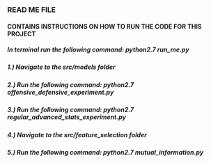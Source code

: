 ### READ ME FILE ###

#### CONTAINS INSTRUCTIONS ON HOW TO RUN THE CODE FOR THIS PROJECT ####
##### In terminal run the following command: python2.7 run_me.py #####

##### 1.) Navigate to the src/models folder #####
##### 2.) Run the following command: python2.7 offensive_defensive_experiment.py #####
##### 3.) Run the following command: python2.7 regular_advanced_stats_experiment.py #####
##### 4.) Navigate to the src/feature_selection folder #####
##### 5.) Run the following command: python2.7 mutual_information.py #####